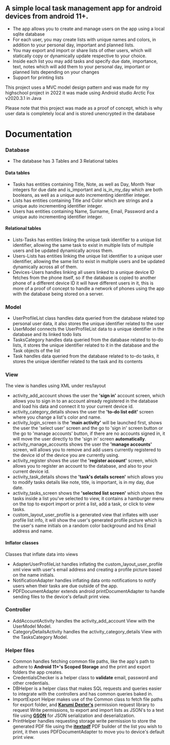 ## A simple local task management app for android devices from android 11+.

- The app allows you to create and manage users on the app using a local sqlite database
- For each user, you may create lists with unique names and colors, in addition to your personal day, important and planned lists.
- You may export and import or share lists of other users, which will statically copy or dynamically update respective to your choice.
- Inside each list you may add tasks and specify due date, importance, text, notes which will add them to your personal day, important or planned lists depending on your changes
- Support for printing lists

This project uses a MVC model design pattern and was made for my highschool project in 2022
it was made using Android studio Arctic Fox v2020.3.1 in Java

Please note that this project was made as a proof of concept, which is why user data is completely local and is stored unencrypted in the database


# Documentation

### Database
- The database has 3 Tables and 3 Relational tables
#### Data tables
- Tasks has entities containing Title, Note, as well as Day, Month Year integers for due date and is_important and is_in_my_day which are both booleans, as well as a unique auto incrementing identifier integer.
- Lists has entities containing Title and Color which are strings and a unique auto incrementing identifier integer.
- Users has entities containing Name, Surname, Email, Password and a unique auto incrementing identifier integer.


#### Relational tables
- Lists-Tasks has entities linking the unique task identifier to a unique list identifier, allowing the same task to exist in multiple lists of multiple users and be updated dynamically across them.
- Users-Lists has entities linking the unique list identifier to a unique user identifier, allowing the same list to exist in multiple users and be updated dynamically across all of them.
- Devices-Users handles linking all users linked to a unique device ID fetches from the phone itself, so if the database is copied to another phone of a different device ID it will have different users in it, this is more of a proof of concept to handle a network of phones using the app with the database being stored on a server.


### Model
- UserProfileList class handles data queried from the database related top personal user data, it also stores the unique identifier related to the user
- UserModel connects the UserProfileList data to a unique identifier in the database and its linked todo lists
- TasksCategory handles data queried from the database related to to-do lists, it stores the unique identifier related to it in the database and the Task objects of the list 
- Task handles data queried from the database related to to-do tasks, it stores the unique identifier related to the task and its contents


### View
The view is handles using XML under res/layout
- activity_add_account shows the user the **'sign in'** account screen, which allows you to sign in to an account already registered in the database and load his data and connect it to your current device id.
- activity_category_details shows the user the **'to-do list edit'** screen where you change a list's color and name.
- activity_login_screen is the **'main activity'** will be launched first, shows the user the 'select user' screen and the go to 'sign in' screen button or the go to 'manage accounts' button, if there are no accounts signed in, it will move the user directly to the 'sign in' screen **automatically**.
- activity_manage_accounts shows the user the **'manage accounts'** screen, will allows you to remove and add users currently registered to the device id of the device you are currently using.
- activity_register shows the user the **'register account'** screen, which allows you to register an account to the database, and also to your current device id.
- activity_task_details shows the **'task's details screen'** which allows you to modify tasks details like note, title, is important, is in my day, due date.
- activity_tasks_screen shows the **'selected list screen'** which shows the tasks inside a list you've selected to view, it contains a hamburger menu on the top to export import or print a list, add a task, or click to view tasks.
- custom_layout_user_profile is a generated view that inflates with user profile list info, it will show the user's generated profile picture which is the user's name initials on a random color background and his Email address and name.


#### Inflator classes
Classes that inflate data into views
- AdapterUserProfileList handles inflating the custom_layout_user_profile xml view with user's email address and creating a profile picture based on the name initials.
- NotificationAdapter handles inflating data onto notifications to notify users when their tasks are due outside of the app.
- PDFDocumentAdapter extends android printDocumentAdapter to handle sending files to the device's default print view.


### Controller
- AddAccountActivity handles the activity_add_account View with the UserModel Model.
- CategoryDetailsActivity handles the activity_category_details View with the TasksCategory Model.


### Helper files
- Common handles fetching common file paths, like the app's path to adhere to **Android 11+'s Scoped Storage** and the print and export folders the app creates.
- CredentialsChecker is a helper class to **validate** email, password and other credentials.
- DBHelper is a helper class that makes SQL requests and queries easier to integrate with the controllers and has common queries baked in.
- ImportExport Helper makes use of the Common class to fetch file paths for export folder, and **[Karumi Dexter's](https://github.com/Karumi/Dexter)** permission request library to request Write permissions, to export and import lists as JSON's to a text file using **[GSON](https://github.com/google/gson)** for JSON serialization and deserialization.
- PrintHelper handles requesting storage write permission to store the generated PDF file using the **[itextpdf](https://github.com/itext/itext7)** PDF builder of the list you wish to print, it then uses PDFDocumentAdapter to move you to device's default print view. 
